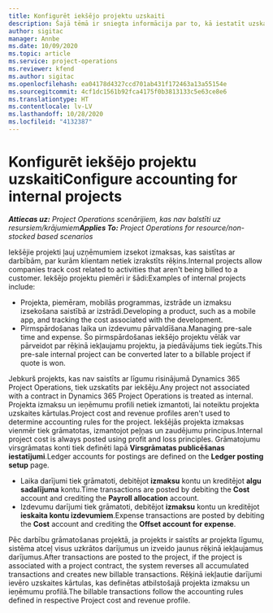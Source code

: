 ```yaml
---
title: Konfigurēt iekšējo projektu uzskaiti
description: Šajā tēmā ir sniegta informācija par to, kā iestatīt uzskaites metodes Project Operations iekšējiem projektiem.
author: sigitac
manager: Annbe
ms.date: 10/09/2020
ms.topic: article
ms.service: project-operations
ms.reviewer: kfend
ms.author: sigitac
ms.openlocfilehash: ea04178d4327ccd701ab431f172463a13a55154e
ms.sourcegitcommit: 4cf1dc1561b92fca4175f0b3813133c5e63ce8e6
ms.translationtype: HT
ms.contentlocale: lv-LV
ms.lasthandoff: 10/28/2020
ms.locfileid: "4132387"
---
```

# <a name="configure-accounting-for-internal-projects"></a><span data-ttu-id="39644-103">Konfigurēt iekšējo projektu uzskaiti</span><span class="sxs-lookup"><span data-stu-id="39644-103">Configure accounting for internal projects</span></span>

<span data-ttu-id="39644-104">_**Attiecas uz:** Project Operations scenārijiem, kas nav balstīti uz resursiem/krājumiem_</span><span class="sxs-lookup"><span data-stu-id="39644-104">_**Applies To:** Project Operations for resource/non-stocked based scenarios_</span></span>

<span data-ttu-id="39644-105">Iekšējie projekti ļauj uzņēmumiem izsekot izmaksas, kas saistītas ar darbībām, par kurām klientam netiek izrakstīts rēķins.</span><span class="sxs-lookup"><span data-stu-id="39644-105">Internal projects allow companies track cost related to activities that aren't being billed to a customer.</span></span> <span data-ttu-id="39644-106">Iekšējo projektu piemēri ir šādi:</span><span class="sxs-lookup"><span data-stu-id="39644-106">Examples of internal projects include:</span></span>

- <span data-ttu-id="39644-107">Projekta, piemēram, mobilās programmas, izstrāde un izmaksu izsekošana saistībā ar izstrādi.</span><span class="sxs-lookup"><span data-stu-id="39644-107">Developing a product, such as a mobile app, and tracking the cost associated with the development.</span></span>
- <span data-ttu-id="39644-108">Pirmspārdošanas laika un izdevumu pārvaldīšana.</span><span class="sxs-lookup"><span data-stu-id="39644-108">Managing pre-sale time and expense.</span></span> <span data-ttu-id="39644-109">Šo pirmspārdošanas iekšējo projektu vēlāk var pārveidot par rēķinā iekļaujamu projektu, ja piedāvājums tiek iegūts.</span><span class="sxs-lookup"><span data-stu-id="39644-109">This pre-sale internal project can be converted later to a billable project if quote is won.</span></span>

<span data-ttu-id="39644-110">Jebkurš projekts, kas nav saistīts ar līgumu risinājumā Dynamics 365 Project Operations, tiek uzskatīts par iekšēju.</span><span class="sxs-lookup"><span data-stu-id="39644-110">Any project not associated with a contract in Dynamics 365 Project Operations is treated as internal.</span></span> <span data-ttu-id="39644-111">Projekta izmaksu un ieņēmumu profili netiek izmantoti, lai noteiktu projekta uzskaites kārtulas.</span><span class="sxs-lookup"><span data-stu-id="39644-111">Project cost and revenue profiles aren't used to determine accounting rules for the project.</span></span> <span data-ttu-id="39644-112">Iekšējās projekta izmaksas vienmēr tiek grāmatotas, izmantojot peļņas un zaudējumu principus.</span><span class="sxs-lookup"><span data-stu-id="39644-112">Internal project cost is always posted using profit and loss principles.</span></span> <span data-ttu-id="39644-113">Grāmatojumu virsgrāmatas konti tiek definēti lapā **Virsgrāmatas publicēšanas iestatījumi**.</span><span class="sxs-lookup"><span data-stu-id="39644-113">Ledger accounts for postings are defined on the **Ledger posting setup** page.</span></span>

- <span data-ttu-id="39644-114">Laika darījumi tiek grāmatoti, debitējot **izmaksu** kontu un kreditējot **algu sadalījuma** kontu.</span><span class="sxs-lookup"><span data-stu-id="39644-114">Time transactions are posted by debiting the **Cost** account and crediting the **Payroll allocation** account.</span></span>
- <span data-ttu-id="39644-115">Izdevumu darījumi tiek grāmatoti, debitējot **izmaksu** kontu un kreditējot **ieskaita kontu izdevumiem**.</span><span class="sxs-lookup"><span data-stu-id="39644-115">Expense transactions are posted by debiting the **Cost** account and crediting the **Offset account for expense**.</span></span>

<span data-ttu-id="39644-116">Pēc darbību grāmatošanas projektā, ja projekts ir saistīts ar projekta līgumu, sistēma atceļ visus uzkrātos darījumus un izveido jaunus rēķinā iekļaujamus darījumus.</span><span class="sxs-lookup"><span data-stu-id="39644-116">After transactions are posted to the project, if the project is associated with a project contract, the system reverses all accumulated transactions and creates new billable transactions.</span></span> <span data-ttu-id="39644-117">Rēķinā iekļautie darījumi ievēro uzskaites kārtulas, kas definētas atbilstošajā projekta izmaksu un ieņēmumu profilā.</span><span class="sxs-lookup"><span data-stu-id="39644-117">The billable transactions follow the accounting rules defined in respective Project cost and revenue profile.</span></span>


